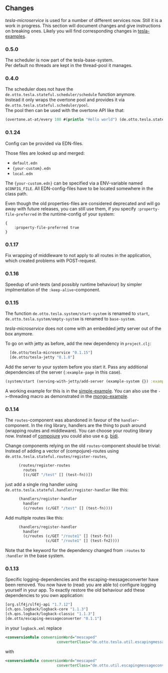 ## Changes

_tesla-microservice_ is used for a number of different services now. Still it is a work in progress. This section will document changes and give instructions on breaking ones. Likely you will find corresponding changes in [tesla-examples](https://github.com/otto-de/tesla-examples).

### 0.5.0  

The scheduler is now part of the tesla-base-system.  
Per default no threads are kept in the thread-pool it manages.

### 0.4.0

The scheduler does not have the `de.otto.tesla.stateful.scheduler/schedule` function anymore.  
Instead it only wraps the overtone pool and provides it via `de.otto.tesla.stateful.scheduler/pool`.  
The pool then can be used with the overtone API like that:

```clj
(overtone.at-at/every 100 #(println "Hello world") (de.otto.tesla.stateful.scheduler/pool scheduler) :desc "HelloWord Task")
```

### 0.1.24

Config can be provided via EDN-files.

Those files are looked up and merged:

* `default.edn`
* `{your-custom}.edn`
* `local.edn`

The `{your-custom.edn}` can be specified via a ENV-variable named `$CONFIG_FILE`. All
EDN-config-files have to be located somewhere in the class path.

Even though the old properties-files are considered deprecated and will go away with 
future releases, you can still use them, if you specify `:property-file-preferred` in the
runtime-config of your system:

```edn
{
    :property-file-preferred true
}
```    

### 0.1.17

Fix wrapping of middleware to not apply to all routes in the application, which created problems with POST-request.

### 0.1.16

Speedup of unit-tests (and possibly runtime behaviour) by simpler implmentation of the `:keep-alive`-component.

### 0.1.15
The function ```de.otto.tesla.system/start-system``` is renamed to ```start```, ```de.otto.tesla.system/empty-system``` is renamed to ```base-system```. 

_tesla-microservice_ does not come with an embedded jetty server out of the box anymore. 

To go on with jetty as before, add the new dependency in ```project.clj```:

```clojure
  [de.otto/tesla-microservice "0.1.15"]
  [de.otto/tesla-jetty "0.1.0"]
``` 

Add the server to your system before you start it. Pass any additional dependencies of the server (```:example-page``` in this case).

```clojure
(system/start (serving-with-jetty/add-server (example-system {}) :example-page))
```

A working example for this is in the [simple-example](https://github.com/otto-de/tesla-examples/tree/master/simple-example). 
You can also use the ```->```-threading macro as demonstrated in the [mongo-example](https://github.com/otto-de/tesla-examples/tree/master/mongo-example).  

### 0.1.14
The `routes`-component was abandoned in favour of the `handler`-component.
In the ring library, handlers are the thing to push around (wrapping routes and middleware). You can choose your routing library now. Instead of [compojure](https://github.com/weavejester/compojure) you could also use e.g. [bidi](https://github.com/juxt/bidi).

Change components relying on the old ```routes```-component should be trivial: Instead of adding a vector of (compojure)-routes using ```de.otto.tesla.stateful.routes/register-routes```,

```clojure
      (routes/register-routes
        routes
        [(c/GET "/test" [] (test-fn))])
```

just add a single ring handler using ```de.otto.tesla.stateful.handler/register-handler``` like this:

```clojure
      (handlers/register-handler
        handler
        (c/routes (c/GET "/test" [] (test-fn))))
```

Add multiple routes like this:

```clojure
      (handlers/register-handler
        handler
        (c/routes (c/GET "/route1" [] (test-fn))
                  (c/GET "/route1" [] (test-fn2))))
```


Note that the keyword for the dependency changed from ```:routes``` to ```:handler``` in the base system.


### 0.1.13
Specific logging-dependencies and the escaping-messageconverter have been removed. You now have to (read: you are able to) configure logging yourself in your app. To exactly restore the old behaviour add these dependencies to you own application:

```clojure
[org.slf4j/slf4j-api "1.7.12"]
[ch.qos.logback/logback-core "1.1.3"]
[ch.qos.logback/logback-classic "1.1.3"]
[de.otto/escaping-messageconverter "0.1.1"]
```

in your ```logback.xml``` replace
```xml
<conversionRule conversionWord="mescaped"
                       converterClass="de.otto.tesla.util.escapingmessageconverter" />
```

with

```xml
<conversionRule conversionWord="mescaped"
                       converterClass="de.otto.util.escapingmessageconverter" />
```


